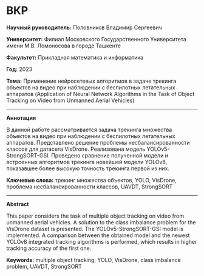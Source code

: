 # ВКР

**Научный руководитель:** Половников Владимир Сергеевич

**Университет:** Филиал Московского Государственного Университета имени М.В. Ломоносова в городе Ташкенте

**Факультет:** Прикладная математика и информатика

**Год:** 2023

**Тема:** Применение нейросетевых алгоритмов в задаче трекинга объектов на видео при наблюдении с беспилотных летательных аппаратов (Application of Neural Network Algorithms in the Task of Object Tracking on Video from Unmanned Aerial Vehicles)

---

**Аннотация**

В данной работе рассматривается задача трекинга множества объектов на видео при наблюдении с беспилотных летательных аппаратов. Представлено решение проблемы несбалансированности классов для датасета VisDrone. Реализована модель YOLOv5-StrongSORT-GSI. Проведено сравнение полученной модели и встроенных алгоритмов трекинга новейшей модели YOLOv8, показавшее более высокую точность трекинга первой из них.

**Ключевые слова:** трекинг множества объектов, YOLO, VisDrone, проблема несбалансированности классов, UAVDT, StrongSORT

---
    
**Abstract**

This paper considers the task of multiple object tracking on video from unmanned aerial vehicles. A solution to the class imbalance problem for the VisDrone dataset is presented. The YOLOv5-StrongSORT-GSI model is implemented. A comparison between the obtained model and the newest YOLOv8 integrated tracking algorithms is performed, which results in higher tracking accuracy of the first one.

**Keywords:** multiple object tracking, YOLO, VisDrone, class imbalance problem, UAVDT, StrongSORT
